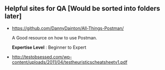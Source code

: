 ## Helpful sites for QA [Would be sorted into folders later]

* https://github.com/DannyDainton/All-Things-Postman/


   A Good resource on how to use Postman.
    
   **Expertise Level** : Beginner to Expert

* http://testobsessed.com/wp-content/uploads/2011/04/testheuristicscheatsheetv1.pdf

